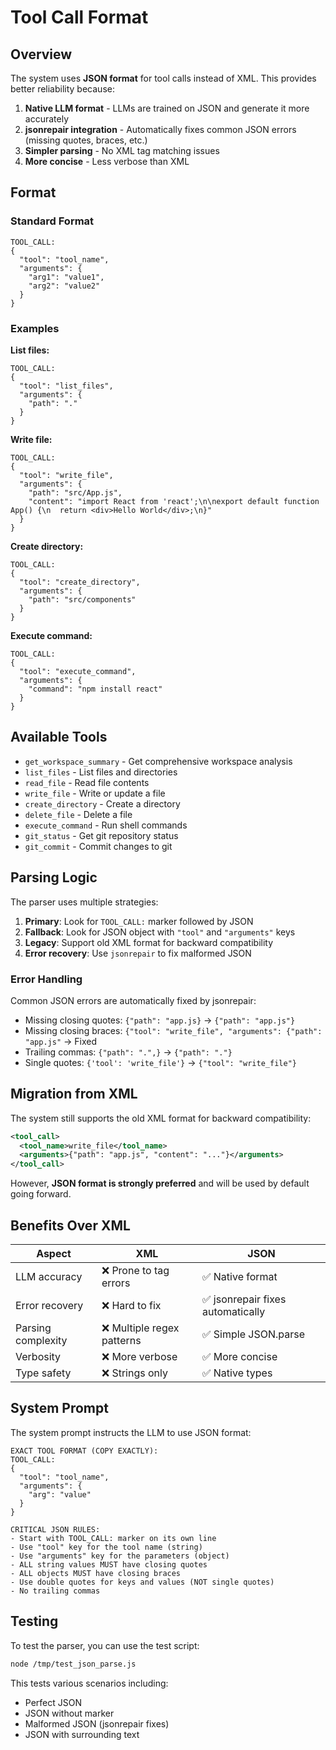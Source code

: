 # Tool Call Format

## Overview

The system uses **JSON format** for tool calls instead of XML. This provides better reliability because:

1. **Native LLM format** - LLMs are trained on JSON and generate it more accurately
2. **jsonrepair integration** - Automatically fixes common JSON errors (missing quotes, braces, etc.)
3. **Simpler parsing** - No XML tag matching issues
4. **More concise** - Less verbose than XML

## Format

### Standard Format

```
TOOL_CALL:
{
  "tool": "tool_name",
  "arguments": {
    "arg1": "value1",
    "arg2": "value2"
  }
}
```

### Examples

**List files:**
```
TOOL_CALL:
{
  "tool": "list_files",
  "arguments": {
    "path": "."
  }
}
```

**Write file:**
```
TOOL_CALL:
{
  "tool": "write_file",
  "arguments": {
    "path": "src/App.js",
    "content": "import React from 'react';\n\nexport default function App() {\n  return <div>Hello World</div>;\n}"
  }
}
```

**Create directory:**
```
TOOL_CALL:
{
  "tool": "create_directory",
  "arguments": {
    "path": "src/components"
  }
}
```

**Execute command:**
```
TOOL_CALL:
{
  "tool": "execute_command",
  "arguments": {
    "command": "npm install react"
  }
}
```

## Available Tools

- `get_workspace_summary` - Get comprehensive workspace analysis
- `list_files` - List files and directories
- `read_file` - Read file contents
- `write_file` - Write or update a file
- `create_directory` - Create a directory
- `delete_file` - Delete a file
- `execute_command` - Run shell commands
- `git_status` - Get git repository status
- `git_commit` - Commit changes to git

## Parsing Logic

The parser uses multiple strategies:

1. **Primary**: Look for `TOOL_CALL:` marker followed by JSON
2. **Fallback**: Look for JSON object with `"tool"` and `"arguments"` keys
3. **Legacy**: Support old XML format for backward compatibility
4. **Error recovery**: Use `jsonrepair` to fix malformed JSON

### Error Handling

Common JSON errors are automatically fixed by jsonrepair:

- Missing closing quotes: `{"path": "app.js}` → `{"path": "app.js"}`
- Missing closing braces: `{"tool": "write_file", "arguments": {"path": "app.js"` → Fixed
- Trailing commas: `{"path": ".",}` → `{"path": "."}`
- Single quotes: `{'tool': 'write_file'}` → `{"tool": "write_file"}`

## Migration from XML

The system still supports the old XML format for backward compatibility:

```xml
<tool_call>
  <tool_name>write_file</tool_name>
  <arguments>{"path": "app.js", "content": "..."}</arguments>
</tool_call>
```

However, **JSON format is strongly preferred** and will be used by default going forward.

## Benefits Over XML

| Aspect | XML | JSON |
|--------|-----|------|
| LLM accuracy | ❌ Prone to tag errors | ✅ Native format |
| Error recovery | ❌ Hard to fix | ✅ jsonrepair fixes automatically |
| Parsing complexity | ❌ Multiple regex patterns | ✅ Simple JSON.parse |
| Verbosity | ❌ More verbose | ✅ More concise |
| Type safety | ❌ Strings only | ✅ Native types |

## System Prompt

The system prompt instructs the LLM to use JSON format:

```
EXACT TOOL FORMAT (COPY EXACTLY):
TOOL_CALL:
{
  "tool": "tool_name",
  "arguments": {
    "arg": "value"
  }
}

CRITICAL JSON RULES:
- Start with TOOL_CALL: marker on its own line
- Use "tool" key for the tool name (string)
- Use "arguments" key for the parameters (object)
- ALL string values MUST have closing quotes
- ALL objects MUST have closing braces
- Use double quotes for keys and values (NOT single quotes)
- No trailing commas
```

## Testing

To test the parser, you can use the test script:

```bash
node /tmp/test_json_parse.js
```

This tests various scenarios including:
- Perfect JSON
- JSON without marker
- Malformed JSON (jsonrepair fixes)
- JSON with surrounding text
